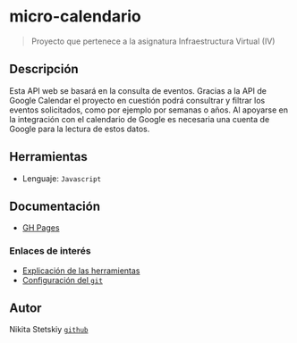 # micro-calendario

> Proyecto que pertenece a la asignatura Infraestructura Virtual (IV)

## Descripción

Esta API web se basará en la consulta de eventos. Gracias a la API de Google Calendar el proyecto en cuestión podrá consultrar y filtrar los eventos solicitados, como por ejemplo por semanas o años. Al apoyarse en la integración con el calendario de Google es necesaria una cuenta de Google para la lectura de estos datos.

## Herramientas

- Lenguaje: `Javascript`

## Documentación

- [GH Pages](https://nikitastetskiy.github.io/micro-calendario/)

### Enlaces de interés

 - [Explicación de las herramientas](/docs/herramientas.md)
 - [Configuración del `git`](/docs/git.md)

## Autor

Nikita Stetskiy [`github`](https://github.com/nikitastetskiy)
